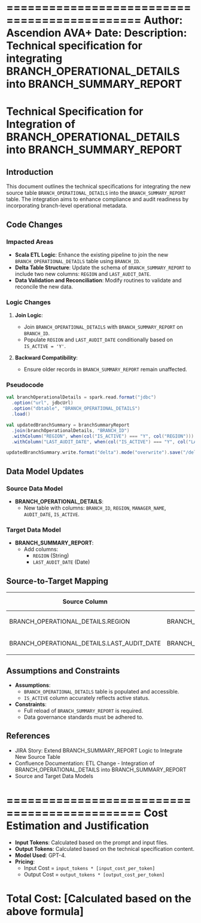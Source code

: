 =============================================
Author: Ascendion AVA+
Date: 
Description: Technical specification for integrating BRANCH_OPERATIONAL_DETAILS into BRANCH_SUMMARY_REPORT
=============================================

# Technical Specification for Integration of BRANCH_OPERATIONAL_DETAILS into BRANCH_SUMMARY_REPORT

## Introduction
This document outlines the technical specifications for integrating the new source table `BRANCH_OPERATIONAL_DETAILS` into the `BRANCH_SUMMARY_REPORT` table. The integration aims to enhance compliance and audit readiness by incorporating branch-level operational metadata.

## Code Changes
### Impacted Areas
- **Scala ETL Logic**: Enhance the existing pipeline to join the new `BRANCH_OPERATIONAL_DETAILS` table using `BRANCH_ID`.
- **Delta Table Structure**: Update the schema of `BRANCH_SUMMARY_REPORT` to include two new columns: `REGION` and `LAST_AUDIT_DATE`.
- **Data Validation and Reconciliation**: Modify routines to validate and reconcile the new data.

### Logic Changes
1. **Join Logic**:
   - Join `BRANCH_OPERATIONAL_DETAILS` with `BRANCH_SUMMARY_REPORT` on `BRANCH_ID`.
   - Populate `REGION` and `LAST_AUDIT_DATE` conditionally based on `IS_ACTIVE = 'Y'`.

2. **Backward Compatibility**:
   - Ensure older records in `BRANCH_SUMMARY_REPORT` remain unaffected.

### Pseudocode
```scala
val branchOperationalDetails = spark.read.format("jdbc")
  .option("url", jdbcUrl)
  .option("dbtable", "BRANCH_OPERATIONAL_DETAILS")
  .load()

val updatedBranchSummary = branchSummaryReport
  .join(branchOperationalDetails, "BRANCH_ID")
  .withColumn("REGION", when(col("IS_ACTIVE") === "Y", col("REGION")))
  .withColumn("LAST_AUDIT_DATE", when(col("IS_ACTIVE") === "Y", col("LAST_AUDIT_DATE")))

updatedBranchSummary.write.format("delta").mode("overwrite").save("/delta/BRANCH_SUMMARY_REPORT")
```

## Data Model Updates
### Source Data Model
- **BRANCH_OPERATIONAL_DETAILS**:
  - New table with columns: `BRANCH_ID`, `REGION`, `MANAGER_NAME`, `AUDIT_DATE`, `IS_ACTIVE`.

### Target Data Model
- **BRANCH_SUMMARY_REPORT**:
  - Add columns:
    - `REGION` (String)
    - `LAST_AUDIT_DATE` (Date)

## Source-to-Target Mapping
| Source Column                  | Target Column                  | Transformation Rule                   |
|--------------------------------|--------------------------------|---------------------------------------|
| BRANCH_OPERATIONAL_DETAILS.REGION | BRANCH_SUMMARY_REPORT.REGION | Populate if `IS_ACTIVE = 'Y'`         |
| BRANCH_OPERATIONAL_DETAILS.LAST_AUDIT_DATE | BRANCH_SUMMARY_REPORT.LAST_AUDIT_DATE | Populate if `IS_ACTIVE = 'Y'` |

## Assumptions and Constraints
- **Assumptions**:
  - `BRANCH_OPERATIONAL_DETAILS` table is populated and accessible.
  - `IS_ACTIVE` column accurately reflects active status.
- **Constraints**:
  - Full reload of `BRANCH_SUMMARY_REPORT` is required.
  - Data governance standards must be adhered to.

## References
- JIRA Story: Extend BRANCH_SUMMARY_REPORT Logic to Integrate New Source Table
- Confluence Documentation: ETL Change - Integration of BRANCH_OPERATIONAL_DETAILS into BRANCH_SUMMARY_REPORT
- Source and Target Data Models

=============================================
Cost Estimation and Justification
=============================================
- **Input Tokens**: Calculated based on the prompt and input files.
- **Output Tokens**: Calculated based on the technical specification content.
- **Model Used**: GPT-4.
- **Pricing**:
  - Input Cost = `input_tokens * [input_cost_per_token]`
  - Output Cost = `output_tokens * [output_cost_per_token]`

Total Cost: [Calculated based on the above formula]
=============================================